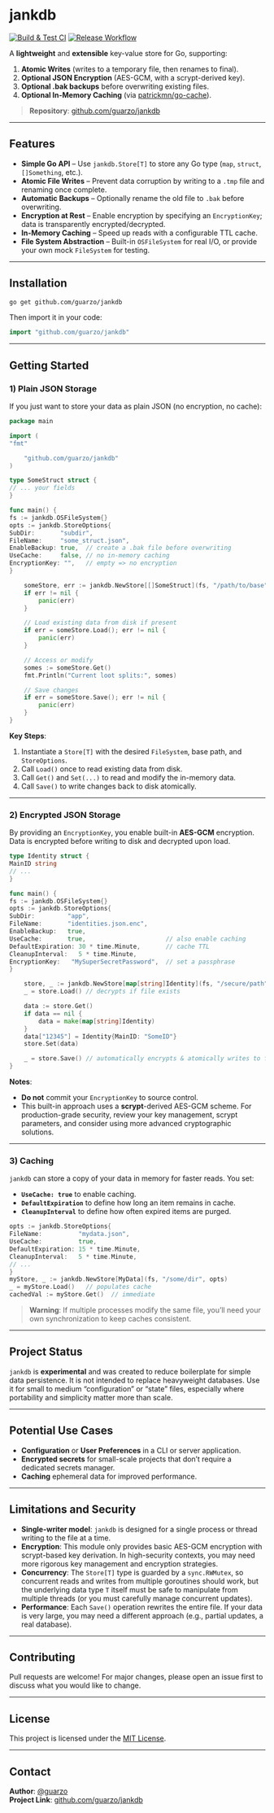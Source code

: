 # jankdb

[![Build & Test CI](https://github.com/guarzo/jankdb/actions/workflows/ci.yml/badge.svg?branch=main)](https://github.com/guarzo/jankdb/actions/workflows/ci.yml)
[![Release Workflow](https://github.com/guarzo/jankdb/actions/workflows/release.yml/badge.svg)](https://github.com/guarzo/jankdb/actions/workflows/release.yml)


A **lightweight** and **extensible** key-value store for Go, supporting:
1. **Atomic Writes** (writes to a temporary file, then renames to final).
2. **Optional JSON Encryption** (AES-GCM, with a scrypt-derived key).
3. **Optional .bak backups** before overwriting existing files.
4. **Optional In-Memory Caching** (via [patrickmn/go-cache](https://github.com/patrickmn/go-cache)).

> **Repository**: [github.com/guarzo/jankdb](https://github.com/guarzo/jankdb)

---

## Features

- **Simple Go API** – Use `jankdb.Store[T]` to store any Go type (`map`, `struct`, `[]Something`, etc.).
- **Atomic File Writes** – Prevent data corruption by writing to a `.tmp` file and renaming once complete.
- **Automatic Backups** – Optionally rename the old file to `.bak` before overwriting.
- **Encryption at Rest** – Enable encryption by specifying an `EncryptionKey`; data is transparently encrypted/decrypted.
- **In-Memory Caching** – Speed up reads with a configurable TTL cache.
- **File System Abstraction** – Built-in `OSFileSystem` for real I/O, or provide your own mock `FileSystem` for testing.

---

## Installation

```bash
go get github.com/guarzo/jankdb
```

Then import it in your code:

```go
import "github.com/guarzo/jankdb"
```

---

## Getting Started

### 1) Plain JSON Storage

If you just want to store your data as plain JSON (no encryption, no cache):

```go
package main

import (
"fmt"

    "github.com/guarzo/jankdb"
)

type SomeStruct struct {
// ... your fields
}

func main() {
fs := jankdb.OSFileSystem{}
opts := jankdb.StoreOptions{
SubDir:       "subdir",
FileName:     "some_struct.json",
EnableBackup: true,  // create a .bak file before overwriting
UseCache:     false, // no in-memory caching
EncryptionKey: "",   // empty => no encryption
}

    someStore, err := jankdb.NewStore[[]SomeStruct](fs, "/path/to/base", opts)
    if err != nil {
        panic(err)
    }

    // Load existing data from disk if present
    if err = someStore.Load(); err != nil {
        panic(err)
    }

    // Access or modify
    somes := someStore.Get()
    fmt.Println("Current loot splits:", somes)

    // Save changes
    if err = someStore.Save(); err != nil {
        panic(err)
    }
}
```

**Key Steps**:

1. Instantiate a `Store[T]` with the desired `FileSystem`, base path, and `StoreOptions`.
2. Call `Load()` once to read existing data from disk.
3. Call `Get()` and `Set(...)` to read and modify the in-memory data.
4. Call `Save()` to write changes back to disk atomically.

---

### 2) Encrypted JSON Storage

By providing an `EncryptionKey`, you enable built-in **AES-GCM** encryption. Data is encrypted before writing to disk and decrypted upon load.

```go
type Identity struct {
MainID string
// ...
}

func main() {
fs := jankdb.OSFileSystem{}
opts := jankdb.StoreOptions{
SubDir:         "app",
FileName:       "identities.json.enc",
EnableBackup:   true,
UseCache:       true,                      // also enable caching
DefaultExpiration: 30 * time.Minute,       // cache TTL
CleanupInterval:   5 * time.Minute,
EncryptionKey:   "MySuperSecretPassword",  // set a passphrase
}

    store, _ := jankdb.NewStore[map[string]Identity](fs, "/secure/path", opts)
    _ = store.Load() // decrypts if file exists

    data := store.Get()
    if data == nil {
        data = make(map[string]Identity)
    }
    data["12345"] = Identity{MainID: "SomeID"}
    store.Set(data)

    _ = store.Save() // automatically encrypts & atomically writes to file
}
```

**Notes**:
- **Do not** commit your `EncryptionKey` to source control.
- This built-in approach uses a **scrypt**-derived AES-GCM scheme. For production-grade security, review your key management, scrypt parameters, and consider using more advanced cryptographic solutions.

---

### 3) Caching

`jankdb` can store a copy of your data in memory for faster reads. You set:

- **`UseCache: true`** to enable caching.
- **`DefaultExpiration`** to define how long an item remains in cache.
- **`CleanupInterval`** to define how often expired items are purged.

```go
opts := jankdb.StoreOptions{
FileName:          "mydata.json",
UseCache:          true,
DefaultExpiration: 15 * time.Minute,
CleanupInterval:   5 * time.Minute,
// ...
}
myStore, _ := jankdb.NewStore[MyData](fs, "/some/dir", opts)
_ = myStore.Load()   // populates cache
cachedVal := myStore.Get()  // immediate
```

> **Warning**: If multiple processes modify the same file, you’ll need your own synchronization to keep caches consistent.

---

## Project Status

`jankdb` is **experimental** and was created to reduce boilerplate for simple data persistence. It is not intended to replace heavyweight databases. Use it for small to medium “configuration” or “state” files, especially where portability and simplicity matter more than scale.

---

## Potential Use Cases

- **Configuration** or **User Preferences** in a CLI or server application.
- **Encrypted secrets** for small-scale projects that don’t require a dedicated secrets manager.
- **Caching** ephemeral data for improved performance.

---

## Limitations and Security

- **Single-writer model**: `jankdb` is designed for a single process or thread writing to the file at a time.
- **Encryption**: This module only provides basic AES-GCM encryption with scrypt-based key derivation. In high-security contexts, you may need more rigorous key management and encryption strategies.
- **Concurrency**: The `Store[T]` type is guarded by a `sync.RWMutex`, so concurrent reads and writes from multiple goroutines should work, but the underlying data type `T` itself must be safe to manipulate from multiple threads (or you must carefully manage concurrent updates).
- **Performance**: Each `Save()` operation rewrites the entire file. If your data is very large, you may need a different approach (e.g., partial updates, a real database).

---

## Contributing

Pull requests are welcome! For major changes, please open an issue first to discuss what you would like to change.

---

## License

This project is licensed under the [MIT License](LICENSE).

---

## Contact

**Author**: [@guarzo](https://github.com/guarzo)  
**Project Link**: [github.com/guarzo/jankdb](https://github.com/guarzo/jankdb)
